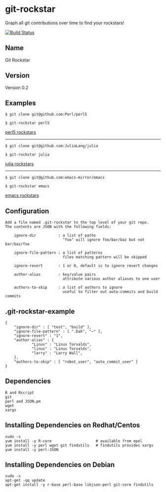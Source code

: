 git-rockstar
==================

Graph all git contributions over time to find your rockstars!

[![Build Status](https://secure.travis-ci.org/xxfelixxx/git-rockstar.svg)](http://travis-ci.org/xxfelixxx/git-rockstar)

Name
-----
Git Rockstar

Version
---------
Version 0.2

Examples
-----------

    $ git clone git@github.com:Perl/perl5

    $ git-rockstar perl5

[perl5 rockstars](https://github.com/xxfelixxx/git-rockstar/blob/master/images/perl5_rockstar.svg)

-----------

    $ git clone git@github.com:JuliaLang/julia

    $ git-rockstar julia

[julia rockstars](https://github.com/xxfelixxx/git-rockstar/blob/master/images/julia_rockstar.svg)

-----------

    $ git clone git@github.com:emacs-mirror/emacs

    $ git-rockstar emacs

[emacs rockstars](https://github.com/xxfelixxx/git-rockstar/blob/master/images/emacs_rockstar.svg)

Configuration
---------------

    Add a file named .git-rockstar to the top level of your git repo.
    The contents are JSON with the following fields:

        ignore-dir          : a list of paths
                              "foo" will ignore foo/bar/baz but not bar/baz/foo

        ignore-file-pattern : a list of patterns
                              files matching pattern will be skipped

        ignore-revert       : 1 or 0, default is to ignore revert changes

        author-alias        : key/value pairs
                              attribute various author aliases to one user

        authors-to-skip     : a list of authors to ignore
                              useful to filter out auto-commits and build commits

.git-rockstar-example
-----------------------

    {
        "ignore-dir" : [ "test", "build" ],
        "ignore-file-pattern" : [ ".bak", "~" ],
        "ignore-revert" : "1",
        "author-alias" : {
                "Linus" : "Linus Torvalds",
                "linus" : "Linus Torvalds",
                "larry" : "Larry Wall",
        },
        "authors-to-skip" : [ "robot_user", "auto_commit_user" ]
    }

Dependencies
--------------

    R and Rscript
    git
    perl and JSON.pm
    wget
    xargs

Installing Dependencies on Redhat/Centos
------------------------------------------

    sudo -s
    yum install -y R-core                    # available from epel
    yum install -y perl wget git findutils   # findutils provides xargs
    yum install -y perl-JSON

Installing Dependencies on Debian
-----------------------------------

    sudo -s
    apt-get -qq update
    apt-get install -y r-base perl-base libjson-perl git-core findutils
